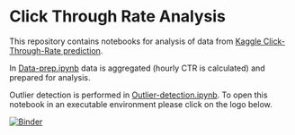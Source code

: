 # Click Through Rate Analysis

This repository contains notebooks for analysis of data from [Kaggle Click-Through-Rate prediction](https://www.kaggle.com/c/avazu-ctr-prediction/data).

In [Data-prep.ipynb](https://github.com/tatyana-perlova/Click-Through-Rate-Analysis/blob/master/notebooks/Data-prep.ipynb) data is aggregated (hourly CTR is calculated) and prepared for analysis.

Outlier detection is performed in [Outlier-detection.ipynb](https://github.com/tatyana-perlova/Click-Through-Rate-Analysis/blob/master/notebooks/Outlier-detection.ipynb). To open this notebook in an executable environment please click on the logo below. 

[![Binder](https://mybinder.org/badge_logo.svg)](https://mybinder.org/v2/gh/tatyana-perlova/Click-Through-Rate-Analysis/master?filepath=%2Fnotebooks%2FOutlier-detection.ipynb)
